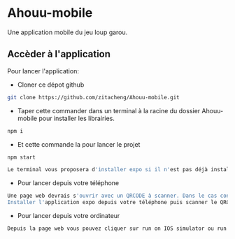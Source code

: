# Ahouu-mobile

Une application mobile du jeu loup garou.

## Accèder à l'application

Pour lancer l'application:

- Cloner ce dépot github

```sh
git clone https://github.com/zitacheng/Ahouu-mobile.git
```

- Taper cette commander dans un terminal à la racine du dossier Ahouu-mobile pour installer les librairies.

```sh
npm i
```

- Et cette commande la pour lancer le projet

```sh
npm start
```

```sh
Le terminal vous proposera d'installer expo si il n'est pas déjà installé. Il faudra sélectionner 'y' puis entrer pour lancer l'installation.
```

- Pour lancer depuis votre téléphone

```sh
Une page web devrais s'ouvrir avec un QRCODE à scanner. Dans le cas contraire le QRCODE est aussi accessible depuis le terminal.
Installer l'application expo depuis votre téléphone puis scanner le QRCODE pour lancer l'application depuis votre téléphone portable.
```

- Pour lancer depuis votre ordinateur

```sh
Depuis la page web vous pouvez cliquer sur run on IOS simulator ou run on Android device/simulator.
```
